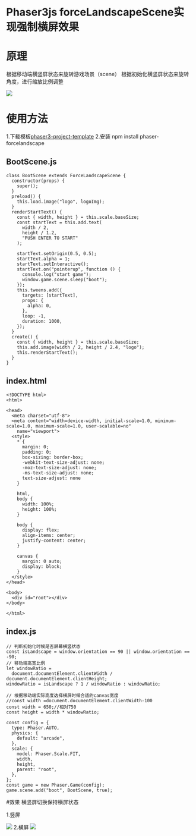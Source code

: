 # Phaser3js forceLandscapeScene实现强制横屏效果
# 原理
根据移动端横竖屏状态来旋转游戏场景（scene）
根据初始化横竖屏状态来旋转角度，进行缩放比例调整

![](https://raw.githubusercontent.com/JingRen790838213/githubreadmeassets/master/7a89bc235b3c3bbaec732b6d6b4e24b.png)

# 使用方法
1.下载模板[phaser3-project-template](https://github.com/photonstorm/phaser3-project-template)
2.安装 npm install phaser-forcelandscape


## BootScene.js    
    class BootScene extends ForceLandscapeScene {
      constructor(props) {
    	super();
      }
      preload() {
    	this.load.image("logo", logoImg);
      }
      renderStartText() {
	    const { width, height } = this.scale.baseSize;
	    const startText = this.add.text(
	      width / 2,
	      height / 1.2,
	      "PUSH ENTER TO START"
	    );
	    
	    startText.setOrigin(0.5, 0.5);
	    startText.alpha = 1;
	    startText.setInteractive();
	    startText.on("pointerup", function () {
	      console.log("start game");
	      window.game.scene.sleep("boot");
	    });
	    this.tweens.add({
	      targets: [startText],
	      props: {
	    	alpha: 0,
	      },
	      loop: -1,
	      duration: 1000,
	    });
      }
      create() {
	    const { width, height } = this.scale.baseSize;
	    this.add.image(width / 2, height / 2.4, "logo");
	    this.renderStartText();
	  }
    }

## index.html
	<!DOCTYPE html>
	<html>
	
	<head>
	  <meta charset="utf-8">
	  <meta content="width=device-width, initial-scale=1.0, minimum-scale=1.0, maximum-scale=1.0, user-scalable=no"
	    name="viewport">
	  <style>
	    * {
	      margin: 0;
	      padding: 0;
	      box-sizing: border-box;
	      -webkit-text-size-adjust: none;
	      -moz-text-size-adjust: none;
	      -ms-text-size-adjust: none;
	      text-size-adjust: none
	    }
	
	    html,
	    body {
	      width: 100%;
	      height: 100%;
	    }
	
	    body {
	      display: flex;
	      align-items: center;
	      justify-content: center;
	    }
	
	    canvas {
	      margin: 0 auto;
	      display: block;
	    }
	  </style>
	</head>
	
	<body>
	  <div id="root"></div>
	</body>
	
	</html>



## index.js

	// 判断初始化时候是否屏幕横竖状态
	const isLandscape = window.orientation == 90 || window.orientation == -90;
	// 移动端高宽比例
	let windowRatio =
	  document.documentElement.clientWidth / document.documentElement.clientHeight;
	windowRatio = isLandscape ? 1 / windowRatio : windowRatio;
	
	// 根据移动端实际高度选择横屏时候合适的canvas宽度
	//const width =document.documentElement.clientWidth-100
	const width = 650;//相对750
	const height = width * windowRatio;
	
	const config = {
	  type: Phaser.AUTO,
	  physics: {
	    default: "arcade",
	  },
	  scale: {
	    model: Phaser.Scale.FIT,
	    width,
	    height,
	    parent: "root",
	  },
	};
	const game = new Phaser.Game(config);
	game.scene.add("boot", BootScene, true);

#效果
横竖屏切换保持横屏状态


1.竖屏

![](https://raw.githubusercontent.com/JingRen790838213/githubreadmeassets/master/7a89bc235b3c3bbaec732b6d6b4e24b.png)
2.横屏
![](https://raw.githubusercontent.com/JingRen790838213/githubreadmeassets/master/e56e36056a86af75f43d072d7626916.png)
